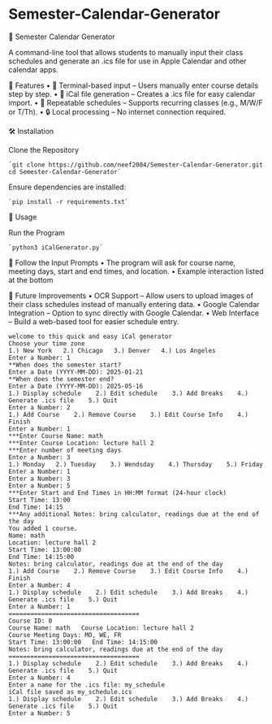 # Semester-Calendar-Generator

📅 Semester Calendar Generator

A command-line tool that allows students to manually input their class schedules and generate an .ics file for use in Apple Calendar and other calendar apps.

🚀 Features
	•	📝 Terminal-based input – Users manually enter course details step by step.
	•	📆 iCal file generation – Creates a .ics file for easy calendar import.
	•	🔄 Repeatable schedules – Supports recurring classes (e.g., M/W/F or T/Th).
	•	🔒 Local processing – No internet connection required.

🛠 Installation

Clone the Repository

	`git clone https://github.com/neef2004/Semester-Calendar-Generator.git
	cd Semester-Calendar-Generator`

Ensure dependencies are installed:

	`pip install -r requirements.txt`

📖 Usage

Run the Program

	`python3 iCalGenerator.py`

🔎 Follow the Input Prompts
	•	The program will ask for course name, meeting days, start and end times, and location.
	•	Example interaction listed at the bottom

📖 Future Improvements
	•	OCR Support – Allow users to upload images of their class schedules instead of manually entering data.
	•	Google Calendar Integration – Option to sync directly with Google Calendar.
 	•	Web Interface – Build a web-based tool for easier schedule entry.
	
 
 	welcome to this quick and easy iCal generator
	Choose your time zone
	1.) New York   2.) Chicago   3.) Denver   4.) Los Angeles
	Enter a Number: 1
	**When does the semester start?
	Enter a Date (YYYY-MM-DD): 2025-01-21
	**When does the semester end?
	Enter a Date (YYYY-MM-DD): 2025-05-16
	1.) Display schedule    2.) Edit schedule    3.) Add Breaks    4.) Generate .ics file    5.) Quit
	Enter a Number: 2
	1.) Add Course    2.) Remove Course    3.) Edit Course Info    4.) Finish
	Enter a Number: 1
	***Enter Course Name: math
	***Enter Course Location: lecture hall 2
	***Enter number of meeting days
	Enter a Number: 3
	1.) Monday   2.) Tuesday    3.) Wendsday    4.) Thursday    5.) Friday
	Enter a Number: 1
	Enter a Number: 3
	Enter a Number: 5
	***Enter Start and End Times in HH:MM format (24-hour clock)
	Start Time: 13:00
	End Time: 14:15
	***Any additional Notes: bring calculator, readings due at the end of the day
	You added 1 course.
	Name: math
	Location: lecture hall 2
	Start Time: 13:00:00
	End Time: 14:15:00
	Notes: bring calculator, readings due at the end of the day
	1.) Add Course    2.) Remove Course    3.) Edit Course Info    4.) Finish
	Enter a Number: 4
	1.) Display schedule    2.) Edit schedule    3.) Add Breaks    4.) Generate .ics file    5.) Quit
	Enter a Number: 1
	====================================
	Course ID: 0
	Course Name: math   Course Location: lecture hall 2
	Course Meeting Days: MO, WE, FR
	Start Time: 13:00:00   End Time: 14:15:00
	Notes: bring calculator, readings due at the end of the day
	====================================
	1.) Display schedule    2.) Edit schedule    3.) Add Breaks    4.) Generate .ics file    5.) Quit
	Enter a Number: 4
	Enter a name for the .ics file: my_schedule
	iCal file saved as my_schedule.ics
	1.) Display schedule    2.) Edit schedule    3.) Add Breaks    4.) Generate .ics file    5.) Quit
	Enter a Number: 5
